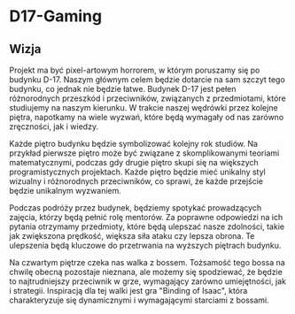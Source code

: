 # D17-Gaming

## Wizja

Projekt ma być pixel-artowym horrorem, w którym poruszamy się po budynku D-17. Naszym głównym celem będzie dotarcie na sam szczyt tego budynku, co jednak nie będzie łatwe. Budynek D-17 jest pełen różnorodnych przeszkód i przeciwników, związanych z przedmiotami, które studiujemy na naszym kierunku. W trakcie naszej wędrówki przez kolejne piętra, napotkamy na wiele wyzwań, które będą wymagały od nas zarówno zręczności, jak i wiedzy.

Każde piętro budynku będzie symbolizować kolejny rok studiów. Na przykład pierwsze piętro może być związane z skomplikowanymi teoriami matematycznymi, podczas gdy drugie piętro skupi się na większych programistycznych projektach. Każde piętro będzie mieć unikalny styl wizualny i różnorodnych przeciwników, co sprawi, że każde przejście będzie unikalnym wyzwaniem.

Podczas podróży przez budynek, będziemy spotykać prowadzących zajęcia, którzy będą pełnić rolę mentorów. Za poprawne odpowiedzi na ich pytania otrzymamy przedmioty, które będą ulepszać nasze zdolności, takie jak zwiększona prędkość, większa siła ataku czy lepsza obrona. Te ulepszenia będą kluczowe do przetrwania na wyższych piętrach budynku.

Na czwartym piętrze czeka nas walka z bossem. Tożsamość tego bossa na chwilę obecną pozostaje nieznana, ale możemy się spodziewać, że będzie to najtrudniejszy przeciwnik w grze, wymagający zarówno umiejętności, jak i strategii. Inspiracją dla tej walki jest gra "Binding of Isaac", która charakteryzuje się dynamicznymi i wymagającymi starciami z bossami.